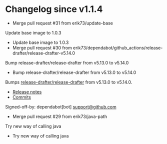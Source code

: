 # Changelog since v1.1.4
- Merge pull request #31 from erik73/update-base

Update base image to 1.0.3 
- Update base image to 1.0.3 
- Merge pull request #30 from erik73/dependabot/github_actions/release-drafter/release-drafter-v5.14.0

Bump release-drafter/release-drafter from v5.13.0 to v5.14.0 
- Bump release-drafter/release-drafter from v5.13.0 to v5.14.0

Bumps [release-drafter/release-drafter](https://github.com/release-drafter/release-drafter) from v5.13.0 to v5.14.0.
- [Release notes](https://github.com/release-drafter/release-drafter/releases)
- [Commits](https://github.com/release-drafter/release-drafter/compare/v5.13.0...e5ccf147077e46b0225a80bbe314d795d77bb7a2)

Signed-off-by: dependabot[bot] <support@github.com> 
- Merge pull request #29 from erik73/java-path

Try new way of calling java 
- Try new way of calling java 
